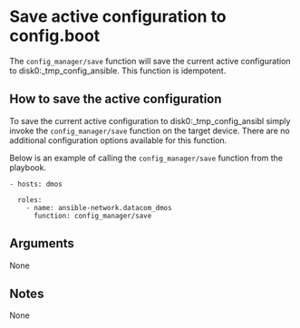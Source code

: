 # Save active configuration to config.boot
The `config_manager/save` function will save the current active configuration to
disk0:_tmp_config_ansible. This function is idempotent.

## How to save the active configuration
To save the current active configuration to disk0:_tmp_config_ansibl simply
invoke the `config_manager/save` function on the target device. There are no
additional configuration options available for this function.

Below is an example of calling the `config_manager/save` function from the playbook.

```
- hosts: dmos

  roles:
    - name: ansible-network.datacom_dmos
      function: config_manager/save
```

## Arguments

None

## Notes
None
